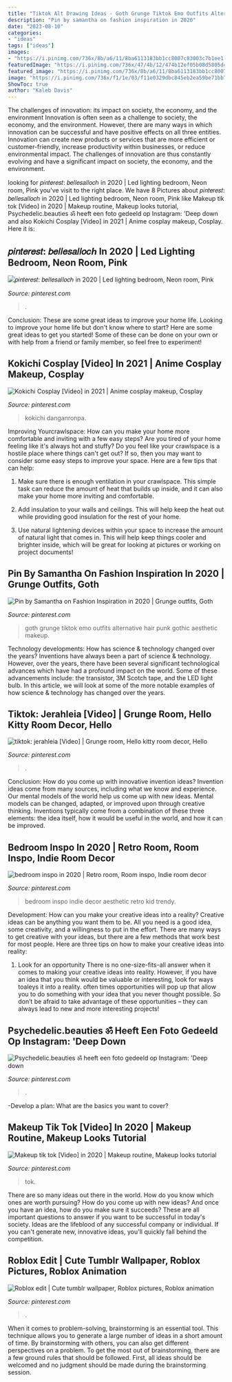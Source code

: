 ```yaml
---
title: "Tiktok Alt Drawing Ideas - Goth Grunge Tiktok Emo Outfits Alternative Hair Punk Gothic Aesthetic Makeup"
description: "Pin by samantha on fashion inspiration in 2020"
date: "2023-08-10"
categories:
- "ideas"
tags: ["ideas"]
images:
- "https://i.pinimg.com/736x/8b/a6/11/8ba6113183bb1cc8007c83003c7b1ee1.jpg"
featuredImage: "https://i.pinimg.com/736x/47/4b/12/474b12ef05b08d5805d4181c1b684949.jpg"
featured_image: "https://i.pinimg.com/736x/8b/a6/11/8ba6113183bb1cc8007c83003c7b1ee1.jpg"
image: "https://i.pinimg.com/736x/f1/1e/03/f11e0329dbc845eb2ea59be71bb7d111.jpg"
ShowToc: true
author: "Kaleb Davis"
---
```



The challenges of innovation: its impact on society, the economy, and the environment
Innovation is often seen as a challenge to society, the economy, and the environment. However, there are many ways in which innovation can be successful and have positive effects on all three entities. Innovation can create new products or services that are more efficient or customer-friendly, increase productivity within businesses, or reduce environmental impact. The challenges of innovation are thus constantly evolving and have a significant impact on society, the economy, and the environment.

	

		
looking for 𝑝𝑖𝑛𝑡𝑒𝑟𝑒𝑠𝑡: 𝑏𝑒𝑙𝑙𝑒𝑠𝑎𝑙𝑙𝑜𝑐ℎ in 2020 | Led lighting bedroom, Neon room, Pink you've visit to the right place. We have 8 Pictures about 𝑝𝑖𝑛𝑡𝑒𝑟𝑒𝑠𝑡: 𝑏𝑒𝑙𝑙𝑒𝑠𝑎𝑙𝑙𝑜𝑐ℎ in 2020 | Led lighting bedroom, Neon room, Pink like Makeup tik tok [Video] in 2020 | Makeup routine, Makeup looks tutorial, Psychedelic.beauties ॐ heeft een foto gedeeld op Instagram: &#039;Deep down and also Kokichi Cosplay [Video] in 2021 | Anime cosplay makeup, Cosplay. Here it is:
		
    
## 𝑝𝑖𝑛𝑡𝑒𝑟𝑒𝑠𝑡: 𝑏𝑒𝑙𝑙𝑒𝑠𝑎𝑙𝑙𝑜𝑐ℎ In 2020 | Led Lighting Bedroom, Neon Room, Pink

<img loading=lazy src="https://i.pinimg.com/736x/1a/87/0f/1a870ff06ba0d84ba197a470482d5453.jpg" onerror="this.onerror=null;this.src='https://tse3.mm.bing.net/th?id=OIP.Ba0Cx2NHZ6Q6V_oEiKWY6QHaOs&amp;pid=15.1';" alt="𝑝𝑖𝑛𝑡𝑒𝑟𝑒𝑠𝑡: 𝑏𝑒𝑙𝑙𝑒𝑠𝑎𝑙𝑙𝑜𝑐ℎ in 2020 | Led lighting bedroom, Neon room, Pink">

_Source: pinterest.com_

>. 

	

Conclusion: These are some great ideas to improve your home life.
Looking to improve your home life but don't know where to start? Here are some great ideas to get you started! Some of these can be done on your own or with help from a friend or family member, so feel free to experiment!

    
## Kokichi Cosplay [Video] In 2021 | Anime Cosplay Makeup, Cosplay

<img loading=lazy src="https://i.pinimg.com/736x/8b/a6/11/8ba6113183bb1cc8007c83003c7b1ee1.jpg" onerror="this.onerror=null;this.src='https://tse1.mm.bing.net/th?id=OIP.9c5NlqpDMLgWw7pM2Rj1QwHaNK&amp;pid=15.1';" alt="Kokichi Cosplay [Video] in 2021 | Anime cosplay makeup, Cosplay">

_Source: pinterest.com_

>kokichi danganronpa. 

	

Improving Yourcrawlspace: How can you make your home more comfortable and inviting with a few easy steps?
Are you tired of your home feeling like it's always hot and stuffy? Do you feel like your crawlspace is a hostile place where things can't get out? If so, then you may want to consider some easy steps to improve your space. Here are a few tips that can help:
1. Make sure there is enough ventilation in your crawlspace. This simple task can reduce the amount of heat that builds up inside, and it can also make your home more inviting and comfortable.

2. Add insulation to your walls and ceilings. This will help keep the heat out while providing good insulation for the rest of your home.

3. Use natural lightening devices within your space to increase the amount of natural light that comes in. This will help keep things cooler and brighter inside, which will be great for looking at pictures or working on project documents!

    
## Pin By Samantha On Fashion Inspiration In 2020 | Grunge Outfits, Goth

<img loading=lazy src="https://i.pinimg.com/736x/47/4b/12/474b12ef05b08d5805d4181c1b684949.jpg" onerror="this.onerror=null;this.src='https://tse3.mm.bing.net/th?id=OIP.5tyFTvZXhkJcUvvF1KxBFAHaNK&amp;pid=15.1';" alt="Pin by Samantha on Fashion Inspiration in 2020 | Grunge outfits, Goth">

_Source: pinterest.com_

>goth grunge tiktok emo outfits alternative hair punk gothic aesthetic makeup. 

	

Technology developments: How has science & technology changed over the years?
Inventions have always been a part of science & technology. However, over the years, there have been several significant technological advances which have had a profound impact on the world. Some of these advancements include: the transistor, 3M Scotch tape, and the LED light bulb. In this article, we will look at some of the more notable examples of how science & technology has changed over the years.

    
## Tiktok: Jerahleia [Video] | Grunge Room, Hello Kitty Room Decor, Hello

<img loading=lazy src="https://i.pinimg.com/736x/f1/1e/03/f11e0329dbc845eb2ea59be71bb7d111.jpg" onerror="this.onerror=null;this.src='https://tse3.mm.bing.net/th?id=OIP.3q9vuA6wPoJGesXHekHNDQHaNK&amp;pid=15.1';" alt="tiktok: jerahleia [Video] | Grunge room, Hello kitty room decor, Hello">

_Source: pinterest.com_

>. 

	

Conclusion: How do you come up with innovative invention ideas?
Invention ideas come from many sources, including what we know and experience. Our mental models of the world help us come up with new ideas. Mental models can be changed, adapted, or improved upon through creative thinking. Inventions typically come from a combination of these three elements: the idea itself, how it would be useful in the world, and how it can be improved.

    
## Bedroom Inspo In 2020 | Retro Room, Room Inspo, Indie Room Decor

<img loading=lazy src="https://i.pinimg.com/736x/38/04/5c/38045c6de4191ae63eb243fa9ffd05ba.jpg" onerror="this.onerror=null;this.src='https://tse2.mm.bing.net/th?id=OIP._DQ5upZcsL3zgivfOW581wHaNL&amp;pid=15.1';" alt="bedroom inspo in 2020 | Retro room, Room inspo, Indie room decor">

_Source: pinterest.com_

>bedroom inspo indie decor aesthetic retro kid trendy. 

	

Development: How can you make your creative ideas into a reality?
Creative ideas can be anything you want them to be. All you need is a good idea, some creativity, and a willingness to put in the effort. There are many ways to get creative with your ideas, but there are a few methods that work best for most people. Here are three tips on how to make your creative ideas into reality:
1. Look for an opportunity
There is no one-size-fits-all answer when it comes to making your creative ideas into reality. However, if you have an idea that you think would be valuable or interesting, look for ways toaleys it into a reality. often times opportunities will pop up that allow you to do something with your idea that you never thought possible. So don’t be afraid to take advantage of these opportunities – they can always lead to new and more interesting projects!

    
## Psychedelic.beauties ॐ Heeft Een Foto Gedeeld Op Instagram: &#039;Deep Down

<img loading=lazy src="https://i.pinimg.com/736x/81/06/c8/8106c815012b8706f4caa681361384ff.jpg" onerror="this.onerror=null;this.src='https://tse2.mm.bing.net/th?id=OIP.pitGIZwRjdxFhXI7QVugjQHaJP&amp;pid=15.1';" alt="Psychedelic.beauties ॐ heeft een foto gedeeld op Instagram: &#039;Deep down">

_Source: pinterest.com_

>. 

	

-Develop a plan: What are the basics you want to cover?

    
## Makeup Tik Tok [Video] In 2020 | Makeup Routine, Makeup Looks Tutorial

<img loading=lazy src="https://i.pinimg.com/736x/74/b3/7f/74b37fd5a0c96348011ef1bb4b4b1f98.jpg" onerror="this.onerror=null;this.src='https://tse1.mm.bing.net/th?id=OIP.xuFAngSfp7S3F_YLaCOpcgHaNK&amp;pid=15.1';" alt="Makeup tik tok [Video] in 2020 | Makeup routine, Makeup looks tutorial">

_Source: pinterest.com_

>tok. 

	

There are so many ideas out there in the world. How do you know which ones are worth pursuing? How do you come up with new ideas? And once you have an idea, how do you make sure it succeeds? These are all important questions to answer if you want to be successful in today's society. Ideas are the lifeblood of any successful company or individual. If you can't generate new, innovative ideas, you'll quickly fall behind the competition.

    
## Roblox Edit | Cute Tumblr Wallpaper, Roblox Pictures, Roblox Animation

<img loading=lazy src="https://i.pinimg.com/736x/a3/b9/a7/a3b9a713f6c26e9816486f20989caf66.jpg" onerror="this.onerror=null;this.src='https://tse4.mm.bing.net/th?id=OIP.5RtawnPlP94PkXQ3UH1bjQHaNK&amp;pid=15.1';" alt="Roblox edit | Cute tumblr wallpaper, Roblox pictures, Roblox animation">

_Source: pinterest.com_

>. 

	

When it comes to problem-solving, brainstorming is an essential tool. This technique allows you to generate a large number of ideas in a short amount of time. By brainstorming with others, you can also get different perspectives on a problem. To get the most out of brainstorming, there are a few ground rules that should be followed. First, all ideas should be welcomed and no judgment should be made during the brainstorming session.

